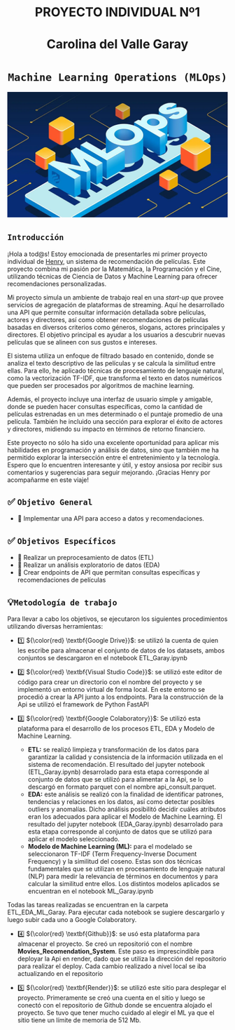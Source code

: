 

# <h1 align=center> **PROYECTO INDIVIDUAL Nº1** </h1>
# <h1 align=center> **Carolina del Valle Garay** </h1>

# <h1 align=center>**`Machine Learning Operations (MLOps)`**</h1>

![MLops](assets/MLops.webp)

## ```Introducción```

¡Hola a tod@s! Estoy emocionada de presentarles mi primer proyecto individual de [Henry](https://www.soyhenry.com/), un sistema de recomendación de películas. Este proyecto combina mi pasión por la Matemática, la Programación y el Cine, utilizando técnicas de Ciencia de Datos y Machine Learning para ofrecer recomendaciones personalizadas.

Mi proyecto simula un ambiente de trabajo real en una _start-up_ que provee servicios de agregación de plataformas de streaming. Aquí he desarrollado una API que permite consultar información detallada sobre películas, actores y directores, así como obtener recomendaciones de películas basadas en diversos criterios como géneros, slogans, actores principales y directores. El objetivo principal es ayudar a los usuarios a descubrir nuevas películas que se alineen con sus gustos e intereses.

El sistema utiliza un enfoque de filtrado basado en contenido, donde se analiza el texto descriptivo de las películas y se calcula la similitud entre ellas. Para ello, he aplicado técnicas de procesamiento de lenguaje natural, como la vectorización TF-IDF, que transforma el texto en datos numéricos que pueden ser procesados por algoritmos de machine learning.

Además, el proyecto incluye una interfaz de usuario simple y amigable, donde se pueden hacer consultas específicas, como la cantidad de películas estrenadas en un mes determinado o el puntaje promedio de una película. También he incluido una sección para explorar el éxito de actores y directores, midiendo su impacto en términos de retorno financiero.

Este proyecto no sólo ha sido una excelente oportunidad para aplicar mis habilidades en programación y análisis de datos, sino que también me ha permitido explorar la intersección entre el entretenimiento y la tecnología. Espero que lo encuentren interesante y útil, y estoy ansiosa por recibir sus comentarios y sugerencias para seguir mejorando. ¡Gracias Henry por acompañarme en este viaje!



## :white_check_mark: ```Objetivo General```

- :pushpin: Implementar una API para acceso a datos y recomendaciones.

## :white_check_mark: ```Objetivos Específicos ```

- :pushpin: Realizar un preprocesamiento de datos (ETL)
- :pushpin: Realizar un análisis exploratorio de datos (EDA) 
- :pushpin: Crear endpoints de API que permitan consultas específicas y recomendaciones de películas


## 💡```Metodología de trabajo```

Para llevar a cabo los objetivos, se ejecutaron los siguientes procedimientos utilizando diversas herramientas:

-  :one: ${\color{red} \textbf{Google Drive}}$: se utilizó la cuenta de quien les escribe para almacenar el conjunto de datos de los datasets, ambos conjuntos se descargaron en el notebook ETL_Garay.ipynb

- :two: ${\color{red} \textbf{Visual Studio Code}}$: se utilizó este editor de código para crear un directorio con el nombre del proyecto y se implementó un entorno virtual de forma local. En este entorno se procedió a crear la API junto a los endpoints. Para la construcción de la Api se utilizó el framework de Python FastAPI
- :three: ${\color{red} \textbf{Google Colaboratory}}$: Se utilizó esta plataforma para el desarrollo de los procesos ETL, EDA y Modelo de Machine Learning. 
    - **ETL:** se realizó limpieza y transformación de los datos para garantizar la calidad y consistencia de la información utilizada en el sistema de recomendación. El resultado del jupyter notebook (ETL_Garay.ipynb) desarrolado para esta etapa corresponde al conjunto de datos que se utilizó para alimentar a la Api, se lo descargó en formato parquet con el nombre  api_consult.parquet.
    - **EDA:** este análisis se realizó con la finalidad de identificar patrones, tendencias y relaciones en los datos, así como detectar posibles outliers y anomalías. Dicho análisis posibilitó decidir cuáles atributos eran los adecuados para aplicar el Modelo de Machine Learning. El resultado del jupyter notebook (EDA_Garay.ipynb) desarrolado para esta etapa corresponde al conjunto de datos que se utilizó para aplicar el modelo seleccionado.
    - **Modelo de Machine Learning (ML):** para el modelado se seleccionaron TF-IDF (Term Frequency-Inverse Document Frequency) y la similitud del coseno. Estas son dos técnicas fundamentales que se utilizan en procesamiento de lenguaje natural (NLP) para medir la relevancia de términos en documentos y para calcular la similitud entre ellos. Los distintos modelos aplicados se encuentran en el notebook ML_Garay.ipynb

Todas las tareas realizadas se encuentran en la carpeta ETL_EDA_ML_Garay. Para ejecutar cada notebook se sugiere descargarlo y luego subir cada uno a Google Colaboratory.

- :four: ${\color{red} \textbf{Github}}$: se usó esta plataforma para almacenar el proyecto. Se creó un repositorió con el nombre **Movies_Recomendation_System**. Este paso es imprescindible para deployar la Api en render, dado que se utiliza la dirección del repositorio para realizar el deploy. Cada cambio realizado a nivel local se iba actualizando en el repositorio

- :five: ${\color{red} \textbf{Render}}$: se utilizó este sitio para desplegar el proyecto. Primeramente se creó una cuenta en el sitio y luego se conectó con el repositorio de Github donde se encuentra alojado el proyecto. Se tuvo que tener mucho cuidado al elegir el ML ya que el sitio tiene un límite de memoria de 512 Mb.




